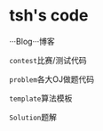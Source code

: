 # tsh's code

···Blog···博客

```contest```比赛/测试代码

```problem```各大OJ做题代码

```template```算法模板

```Solution```题解
